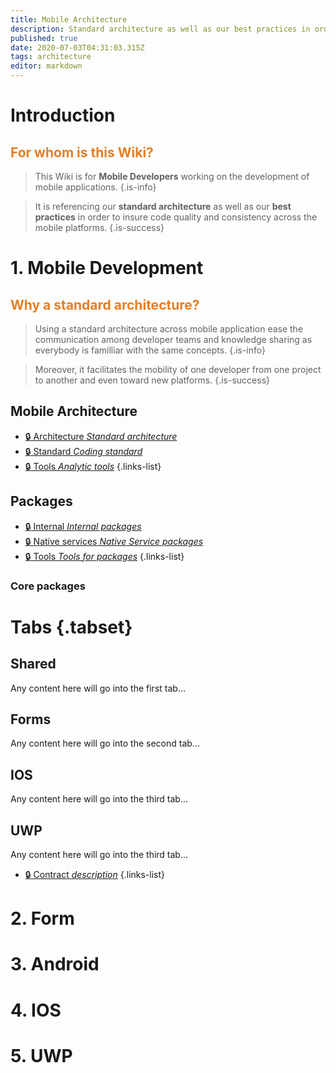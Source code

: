 ```yaml
---
title: Mobile Architecture
description: Standard architecture as well as our best practices in order to insure code quality and consistency across the mobile platforms
published: true
date: 2020-07-03T04:31:03.315Z
tags: architecture
editor: markdown
---
```


# Introduction
## <span style='color:#e67e22;'>For whom is this Wiki?</span>
> This Wiki is for **Mobile Developers** working on the development of mobile applications.
{.is-info}


> It is referencing our **standard architecture** as well as our **best practices** in order to insure code quality and consistency across the mobile platforms.
{.is-success}
> 



# 1. Mobile Development

## <span style='color:#e67e22;'> Why a standard architecture? </span>
> Using a standard architecture across mobile application ease the communication among developer teams and knowledge sharing as everybody is familliar with the same concepts. 
{.is-info}


> Moreover, it facilitates the mobility of one developer from one project to another and even toward new platforms.
{.is-success}

## Mobile Architecture
- [:lock: Architecture *Standard architecture*](/mobile_erp/development/architecture)
- [:lock: Standard *Coding standard*](/mobile_erp/development/architecture)
- [:lock: Tools *Analytic tools*](/mobile_erp/development/architecture)
{.links-list}

## Packages

- [:lock: Internal *Internal packages*](/mobile_erp/development/architecture)
- [:lock: Native services *Native Service packages*](/mobile_erp/development/architecture)
- [:lock: Tools *Tools for packages*](/mobile_erp/development/architecture)
{.links-list}

### Core packages

# Tabs {.tabset}
## Shared

Any content here will go into the first tab...

## Forms

Any content here will go into the second tab...

## IOS

Any content here will go into the third tab...

## UWP

Any content here will go into the third tab...
- [:lock: Contract *description*](/mobile_erp/development/architecture)
{.links-list}

# 2. Form
# 3. Android
# 4. IOS
# 5. UWP







[^1]: A string of syntactic words.
[^2]: A useful example sentence.
